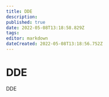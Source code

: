 ```yaml
---
title: DDE
description: 
published: true
date: 2022-05-08T13:18:58.829Z
tags: 
editor: markdown
dateCreated: 2022-05-08T13:18:56.752Z
---
```


# DDE
DDE